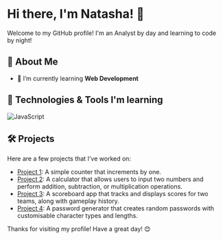 # Hi there, I'm Natasha! 👋

Welcome to my GitHub profile! I'm an Analyst by day and learning to code by night!

## 🚀 About Me

- 🌱 I’m currently learning **Web Development**

## 🔧 Technologies & Tools I'm learning

![JavaScript](https://img.shields.io/badge/-JavaScript-black?style=flat-square&logo=javascript)

## 🛠️ Projects

Here are a few projects that I've worked on:
- [Project 1](https://mellifluous-kitsune-e5b238.netlify.app): A simple counter that increments by one.
- [Project 2](https://tourmaline-travesseiro-a676e5.netlify.app): A calculator that allows users to input two numbers and perform addition, subtraction, or multiplication operations.
- [Project 3](https://chic-piroshki-a187bc.netlify.app): A scoreboard app that tracks and displays scores for two teams, along with gameplay history.
- [Project 4](https://resplendent-crisp-7c77be.netlify.app): A password generator that creates random passwords with customisable character types and lengths.

<!---
its-natasha/its-natasha is a ✨ special ✨ repository because its `README.md` (this file) appears on your GitHub profile.
You can click the Preview link to take a look at your changes.
--->

Thanks for visiting my profile! Have a great day! 😊


